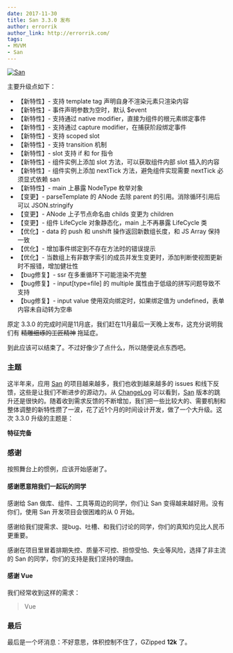 ```yaml
---
date: 2017-11-30
title: San 3.3.0 发布
author: errorrik
author_link: http://errorrik.com/
tags:
- MVVM
- San
---
```


[![San](/blog/san-3-3-0/cover.png)](http://ecomfe.github.io/san/)


主要升级点如下：

+ 【新特性】- 支持 template tag 声明自身不渲染元素只渲染内容
+ 【新特性】- 事件声明参数为空时，默认 $event
+ 【新特性】- 支持通过 native modifier，直接为组件的根元素绑定事件
+ 【新特性】- 支持通过 capture modifier，在捕获阶段绑定事件
+ 【新特性】- 支持 scoped slot
+ 【新特性】- 支持 transition 机制
+ 【新特性】- slot 支持 if 和 for 指令
+ 【新特性】- 组件实例上添加 slot 方法，可以获取组件内部 slot 插入的内容
+ 【新特性】- 组件实例上添加 nextTick 方法，避免组件实现需要 nextTick 必须显式依赖 san
+ 【新特性】- main 上暴露 NodeType 枚举对象
+ 【变更】- parseTemplate 的 ANode 去除 parent 的引用。消除循环引用后可以 JSON.stringify
+ 【变更】- ANode 上子节点命名由 childs 变更为 children
+ 【变更】- 组件 LifeCycle 对象静态化，main 上不再暴露 LifeCycle 类
+ 【优化】- data 的 push 和 unshift 操作返回新数组长度，和 JS Array 保持一致
+ 【优化】- 增加事件绑定到不存在方法时的错误提示
+ 【优化】- 当数组上有非数字索引的成员并发生变更时，添加判断使视图更新时不报错，增加健壮性
+ 【bug修复】- ssr 在多重循环下可能渲染不完整
+ 【bug修复】- input[type=file] 的 multiple 属性由于低级的拼写问题导致不支持
+ 【bug修复】- input value 使用双向绑定时，如果绑定值为 undefined，表单内容未自动转为空串


原定 3.3.0 的完成时间是11月底，我们赶在11月最后一天晚上发布，这充分说明我们有 <del>精雕细琢的工匠精神</del> 拖延症。

到此应该可以结束了。不过好像少了点什么，所以随便说点东西吧。

<!-- more -->


### 主题

这半年来，应用 [San](http://ecomfe.github.io/san/) 的项目越来越多，我们也收到越来越多的 issues 和线下反馈，这些是让我们不断进步的源动力。从 [ChangeLog](https://github.com/ecomfe/san/blob/master/CHANGELOG.md) 可以看到，[San](http://ecomfe.github.io/san/) 版本的跳升还是很快的。随着收到需求反馈的不断增加，我们把一些比较大的、需要机制和整体调整的新特性攒了一波，花了近1个月的时间设计开发，做了一个大升级。这次 3.3.0 升级的主题是：

**特征完备**


### 感谢

按照舞台上的惯例，应该开始感谢了。

#### 感谢愿意陪我们一起玩的同学


感谢给 San 做库、组件、工具等周边的同学，你们让 San 变得越来越好用。没有你们，使用 San 开发项目会很困难的从 0 开始。

感谢给我们提需求、提bug、吐槽、和我们讨论的同学，你们的真知灼见比人民币更重要。

感谢在项目里冒着排期失控、质量不可控、担惊受怕、失业等风险，选择了非主流的 San 的同学，你们的支持是我们坚持的理由。


#### 感谢 Vue

我们经常收到这样的需求：

> Vue


### 最后

最后是一个坏消息：不好意思，体积控制不住了，GZipped **12k** 了。

